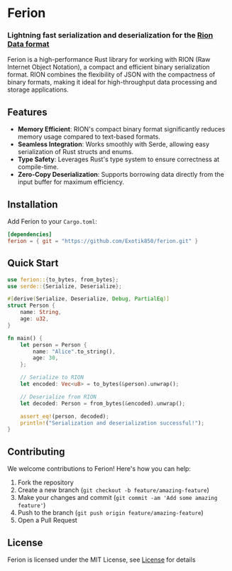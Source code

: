 # Ferion

### Lightning fast serialization and deserialization for the [Rion Data format](https://jenkov.com/tutorials/rion/index.html)

Ferion is a high-performance Rust library for working with RION (Raw Internet Object Notation), a compact and efficient binary serialization format. RION combines the flexibility of JSON with the compactness of binary formats, making it ideal for high-throughput data processing and storage applications.

## Features

- **Memory Efficient**: RION's compact binary format significantly reduces memory usage compared to text-based formats.
- **Seamless Integration**: Works smoothly with Serde, allowing easy serialization of Rust structs and enums.
- **Type Safety**: Leverages Rust's type system to ensure correctness at compile-time.
- **Zero-Copy Deserialization**: Supports borrowing data directly from the input buffer for maximum efficiency.

## Installation

Add Ferion to your `Cargo.toml`:

```toml
[dependencies]
ferion = { git = "https://github.com/Exotik850/ferion.git" }
```

## Quick Start

```rust
use ferion::{to_bytes, from_bytes};
use serde::{Serialize, Deserialize};

#[derive(Serialize, Deserialize, Debug, PartialEq)]
struct Person {
    name: String,
    age: u32,
}

fn main() {
    let person = Person {
        name: "Alice".to_string(),
        age: 30,
    };

    // Serialize to RION
    let encoded: Vec<u8> = to_bytes(&person).unwrap();

    // Deserialize from RION
    let decoded: Person = from_bytes(&encoded).unwrap();

    assert_eq!(person, decoded);
    println!("Serialization and deserialization successful!");
}
```

## Contributing

We welcome contributions to Ferion! Here's how you can help:

1. Fork the repository
2. Create a new branch (`git checkout -b feature/amazing-feature`)
3. Make your changes and commit (`git commit -am 'Add some amazing feature'`)
4. Push to the branch (`git push origin feature/amazing-feature`)
5. Open a Pull Request

## License

Ferion is licensed under the MIT License, see [License](License) for details